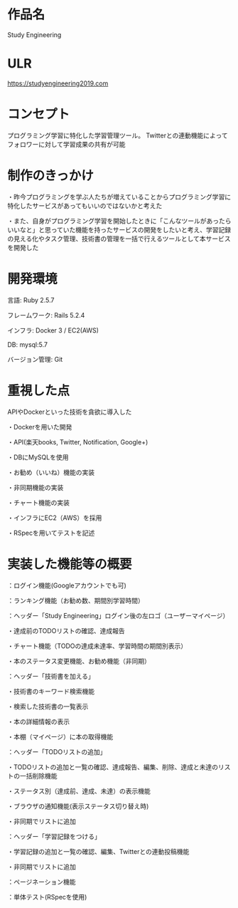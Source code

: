 # **作品名**
Study Engineering

# **ULR**
https://studyengineering2019.com

# **コンセプト**
プログラミング学習に特化した学習管理ツール。
Twitterとの連動機能によってフォロワーに対して学習成果の共有が可能

# **制作のきっかけ**
・昨今プログラミングを学ぶ人たちが増えていることからプログラミング学習に特化したサービスがあってもいいのではないかと考えた

・また、自身がプログラミング学習を開始したときに「こんなツールがあったらいいなと」と思っていた機能を持ったサービスの開発をしたいと考え、学習記録の見える化やタスク管理、技術書の管理を一括で行えるツールとして本サービスを開発した

# **開発環境**
言語: Ruby 2.5.7

フレームワーク: Rails 5.2.4

インフラ: Docker 3 / EC2(AWS)

DB: mysql:5.7

バージョン管理: Git

# **重視した点**
APIやDockerといった技術を貪欲に導入した

・Dockerを用いた開発

・API(楽天books, Twitter, Notification, Google+)

・DBにMySQLを使用

・お勧め（いいね）機能の実装

・非同期機能の実装

・チャート機能の実装

・インフラにEC2（AWS）を採用

・RSpecを用いてテストを記述

# **実装した機能等の概要**
：ログイン機能(Googleアカウントでも可)

：ランキング機能（お勧め数、期間別学習時間）

：ヘッダー「Study Engineering」ログイン後の左ロゴ（ユーザーマイページ）

 ・達成前のTODOリストの確認、達成報告

 ・チャート機能（TODOの達成未達率、学習時間の期間別表示）

 ・本のステータス変更機能、お勧め機能（非同期）


：ヘッダー「技術書を加える」

 ・技術書のキーワード検索機能

 ・検索した技術書の一覧表示

 ・本の詳細情報の表示

 ・本棚（マイページ）に本の取得機能


：ヘッダー「TODOリストの追加」

 ・TODOリストの追加と一覧の確認、達成報告、編集、削除、達成と未達のリストの一括削除機能

 ・ステータス別（達成前、達成、未達）の表示機能

 ・ブラウザの通知機能(表示ステータス切り替え時)

 ・非同期でリストに追加


：ヘッダー「学習記録をつける」

 ・学習記録の追加と一覧の確認、編集、Twitterとの連動投稿機能

 ・非同期でリストに追加


：ページネーション機能

：単体テスト(RSpecを使用)



